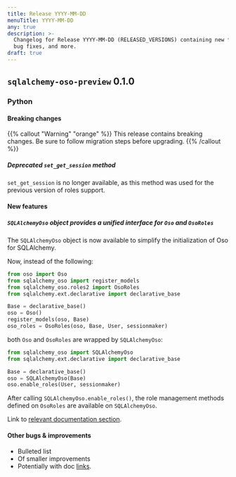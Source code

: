 ```yaml
---
title: Release YYYY-MM-DD
menuTitle: YYYY-MM-DD
any: true
description: >-
  Changelog for Release YYYY-MM-DD (RELEASED_VERSIONS) containing new features,
  bug fixes, and more.
draft: true
---
```


## `sqlalchemy-oso-preview` 0.1.0

### Python

#### Breaking changes

<!-- TODO: remove warning and replace with "None" if no breaking changes. -->

{{% callout "Warning" "orange" %}}
This release contains breaking changes. Be sure to follow migration steps
before upgrading.
{{% /callout %}}

##### Deprecated `set_get_session` method

`set_get_session` is no longer available, as this method was used for the previous version of roles support.

#### New features

##### `SQLAlchemyOso` object provides a unified interface for `Oso` and `OsoRoles`

The `SQLAlchemyOso` object is now available to simplify the initialization of Oso for SQLAlchemy.

Now, instead of the following:

```python
from oso import Oso
from sqlalchemy_oso import register_models
from sqlalchemy_oso.roles2 import OsoRoles
from sqlalchemy.ext.declarative import declarative_base

Base = declarative_base()
oso = Oso()
register_models(oso, Base)
oso_roles = OsoRoles(oso, Base, User, sessionmaker)
```

both `Oso` and `OsoRoles` are wrapped by `SQLAlchemyOso`:

```python
from sqlalchemy_oso import SQLAlchemyOso
from sqlalchemy.ext.declarative import declarative_base

Base = declarative_base()
oso = SQLAlchemyOso(Base)
oso.enable_roles(User, sessionmaker)
```

After calling `SQLAlchemyOso.enable_roles()`, the role management methods defined on `OsoRoles` are available on `SQLAlchemyOso`.

Link to [relevant documentation section]().

#### Other bugs & improvements

- Bulleted list
- Of smaller improvements
- Potentially with doc [links]().

```

```
